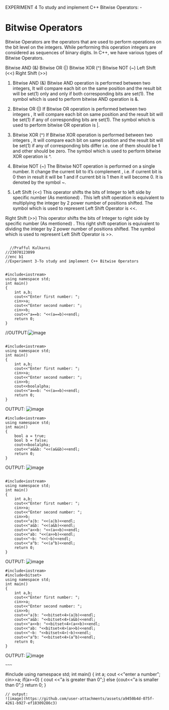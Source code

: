 EXPERIMENT 4 To study and implement C++ Bitwise Operators: -
#  Bitwise Operators
Bitwise Operators are the operators that are used to perform operations on the bit level on the integers.
While performing this operation integers are considered as sequences of binary digits. In C++, we have various types of Bitwise Operators.

Bitwise AND (&) Bitwise OR (|) Bitwise XOR (^) Bitwise NOT (~) Left Shift (<<) Right Shift (>>)

1. Bitwise AND (&)
Bitwise AND operation is performed between two integers, It will compare each bit on the same position and the result bit will be set(1) only
and only if both corresponding bits are set(1). The symbol which is used to perform bitwise AND operation is &.

3. Bitwise OR (|)
If Bitwise OR operation is performed between two integers , It will compare each bit on same position and the result bit will be set(1) if any of corresponding bits are set(1).
 The symbol which is used to perform bitwise OR operation is |.

5. Bitwise XOR (^)
If Bitwise XOR operation is performed between two integers , It will compare each bit on same position and the result bit will be set(1) if any of corresponding bits differ
 i.e. one of them should be 1 and other should be zero. The symbol which is used to perform bitwise XOR operation is ^.

7. Bitwise NOT (~)
The Bitwise NOT operation is performed on a single number. It change the current bit to it’s complement , i.e. if current bit is 0 then in result it will be 1
and if current bit is 1 then it will become 0. It is denoted by the symbol ~.

9. Left Shift (<<)
This operator shifts the bits of Integer to left side by specific number (As mentioned) .
 This left shift operation is equivalent to multiplying the integer by 2 power number of positions shifted. The symbol which is used to represent Left Shift Operator is <<.



Right Shift (>>)
This operator shifts the bits of Integer to right side by specific number (As mentioned) . This right shift operation is equivalent to dividing the integer by 2 power number of positions shifted. The symbol which is used to represent Left Shift Operator is >>.

~~~  code: 
  
  //Prafful Kulkarni
//23070123099
//enc b1
//Experiment 3-To study and implement C++ Bitwise Operators


#include<iostream>
using namespace std;
int main()
{
    int a,b;
    cout<<"Enter first number: ";
    cin>>a;
    cout<<"Enter second number: ";
    cin>>b;
    cout<<"a==b: "<<(a==b)<<endl;
    return 0;
}
~~~

//OUTPUT:![image](https://github.com/user-attachments/assets/f5b5c6f6-aaca-4a15-b23b-6bab86bbc43d)

~~~

#include<iostream>
using namespace std;
int main()
{
    int a,b;
    cout<<"Enter first number: ";
    cin>>a;
    cout<<"Enter second number: ";
    cin>>b;
    cout<<boolalpha;
    cout<<"a==b: "<<(a==b)<<endl;
    return 0;
}
~~~

OUTPUT:
![image](https://github.com/user-attachments/assets/7eb669f9-0b45-487a-b274-bb4d899014f0)


~~~
#include<iostream>
using namespace std;
int main()
{
    bool a = true;
    bool b = false;
    cout<<boolalpha;
    cout<<"a&&b: "<<(a&&b)<<endl;
    return 0;
}
~~~
OUTPUT:
![image](https://github.com/user-attachments/assets/d31fe099-0bb4-45f4-97a0-e8b1a21a86f4)

~~~

#include<iostream>
using namespace std;
int main()
{
    int a,b;
    cout<<"Enter first number: ";
    cin>>a;
    cout<<"Enter second number: ";
    cin>>b;
    cout<<"a|b: "<<(a|b)<<endl;
    cout<<"a&b: "<<(a&b)<<endl;
    cout<<"a<<b: "<<(a<<b)<<endl;
    cout<<"ab: "<<(a>>b)<<endl;
    cout<<"~b: "<<(~b)<<endl;
    cout<<"a^b: "<<(a^b)<<endl;
    return 0;
}
~~~

OUTPUT:
 ![image](https://github.com/user-attachments/assets/94f2e7b5-d9eb-40eb-84a7-ad4d5c4a1e92)


~~~
#include<iostream>
#include<bitset>
using namespace std;
int main()
{
    int a,b;
    cout<<"Enter first number: ";
    cin>>a;
    cout<<"Enter second number: ";
    cin>>b;
    cout<<"a|b: "<<bitset<4>(a|b)<<endl;
    cout<<"a&b: "<<bitset<4>(a&b)<<endl;
    cout<<"a<<b: "<<bitset<4>(a<<b)<<endl;
    cout<<"ab: "<<bitset<4>(a>>b)<<endl;
    cout<<"~b: "<<bitset<4>(~b)<<endl;
    cout<<"a^b: "<<bitset<4>(a^b)<<endl;
    return 0;
}
~~~
OUTPUT:
![image](https://github.com/user-attachments/assets/b05f13b1-fa05-4f91-bb45-55edae920ba1)

    ~~~
#include<iostream>
 using namespace std;
 int main()
 {
     int a;
     cout <<"enter a number";
     cin>>a;
     if(a>=0)
         { cout <<"a is greater than 0";}
     else
     {cout<<"a is smaller than 0";}
     return 0;
}
~~~
// output:
![image](https://github.com/user-attachments/assets/a9450b4d-075f-4261-b927-ef18309286c3)


 
